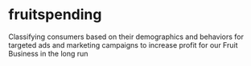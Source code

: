 # fruitspending
Classifying consumers based on their demographics and behaviors for targeted ads and marketing campaigns to increase profit for our Fruit Business in the long run
